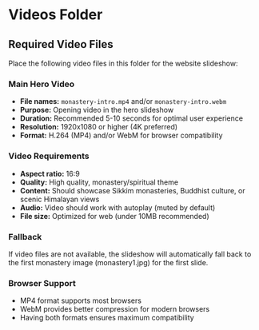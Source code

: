 # Videos Folder

## Required Video Files

Place the following video files in this folder for the website slideshow:

### Main Hero Video
- **File names:** `monastery-intro.mp4` and/or `monastery-intro.webm`
- **Purpose:** Opening video in the hero slideshow
- **Duration:** Recommended 5-10 seconds for optimal user experience
- **Resolution:** 1920x1080 or higher (4K preferred)
- **Format:** H.264 (MP4) and/or WebM for browser compatibility

### Video Requirements
- **Aspect ratio:** 16:9
- **Quality:** High quality, monastery/spiritual theme
- **Content:** Should showcase Sikkim monasteries, Buddhist culture, or scenic Himalayan views
- **Audio:** Video should work with autoplay (muted by default)
- **File size:** Optimized for web (under 10MB recommended)

### Fallback
If video files are not available, the slideshow will automatically fall back to the first monastery image (monastery1.jpg) for the first slide.

### Browser Support
- MP4 format supports most browsers
- WebM provides better compression for modern browsers
- Having both formats ensures maximum compatibility
